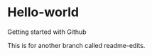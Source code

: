 Hello-world
===========

Getting started with Github

This is for another branch called readme-edits.
